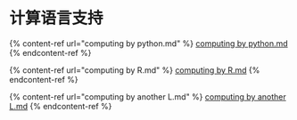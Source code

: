 # 计算语言支持

{% content-ref url="computing by python.md" %}
[computing by python.md](<computing by python.md>)
{% endcontent-ref %}

{% content-ref url="computing by R.md" %}
[computing by R.md](<computing by R.md>)
{% endcontent-ref %}

{% content-ref url="computing by another L.md" %}
[computing by another L.md](<computing by another L.md>)
{% endcontent-ref %}
